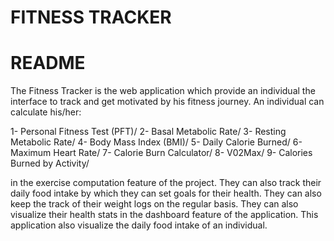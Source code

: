 # FITNESS TRACKER

# README

The Fitness Tracker is the web application which provide an individual the interface to track and get motivated by his fitness journey. An individual can calculate his/her:

1- Personal Fitness Test (PFT)/
2- Basal Metabolic Rate/
3- Resting Metabolic Rate/
4- Body Mass Index (BMI)/
5- Daily Calorie Burned/
6- Maximum Heart Rate/
7- Calorie Burn Calculator/
8- V02Max/
9- Calories Burned by Activity/

in the exercise computation feature of the project. They can also track their daily food intake by which they can set goals for their health. They can also keep the track of their weight logs on the regular basis. They can also visualize their health stats in the dashboard feature of the application. This application also visualize the daily food intake of an individual.



